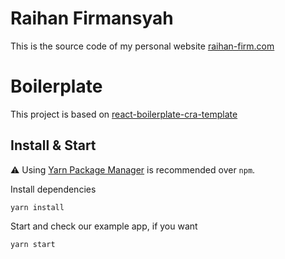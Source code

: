 # Raihan Firmansyah

This is the source code of my personal website [raihan-firm.com](https://www.raihan-firm.com/)

# Boilerplate

This project is based on [react-boilerplate-cra-template](https://github.com/react-boilerplate/react-boilerplate-cra-template)

## Install & Start

⚠️ Using [Yarn Package Manager](https://yarnpkg.com) is recommended over `npm`.

Install dependencies

```shell
yarn install
```

Start and check our example app, if you want

```shell
yarn start
```
